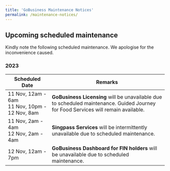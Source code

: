 ```yaml
---
title: 'GoBusiness Maintenance Notices'
permalink: /maintenance-notices/
---
```


## Upcoming scheduled maintenance

Kindly note the following scheduled maintenance. We apologise for the inconvenience caused.

### 2023 

| **Scheduled Date** | **Remarks** |  
|  -----------   |---------------- |  
| 11 Nov, 12am - 6am<br> 11 Nov, 10pm - 12 Nov, 8am | **GoBusiness Licensing** will be unavailable due to scheduled maintenance. Guided Journey for Food Services will remain available. | 
| 11 Nov, 2am - 4am<br> 12 Nov, 2am - 4am | **Singpass Services** will be intermittently unavailable due to scheduled maintenance. |  
| 12 Nov, 12am - 7pm | **GoBusiness Dashboard for FIN holders** will be unavailable due to scheduled maintenance. | 




   

<script src="/jquery/jquery.min.js"></script>
<script src="/jquery/resize-tables.js"></script>
